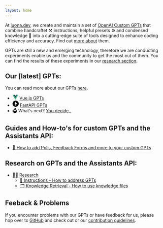 ```yaml
---
layout: home
---
```


At [luona.dev](https://luona.dev), we create and maintain a set of [OpenAI Custom GPTs](https://openai.com/blog/introducing-gpts) that combine handcraftet ⚒️ instructions, helpful presets ⚙️ and condensed knowledge 🧠 into a cutting-edge suite of tools designed to enhance coding efficiency and accuracy. Find out [more about](/gpts/) them.

GPTs are still a new and emerging technology, therefore we are conducting experiments enable us and the community to get the most out of them. You can find the results of these experiments in our [research section](/research/).

## Our [latest] GPTs:
You can read more about our GPTs [here](/gpts/).
- <img src="/assets/vuejs/vuejs-logo.svg" height="16" /> [Vue.js GPTs](/gpts/vuejs/)
- <img src="/assets/fastapi/fastapi-logo.svg" height="20" style="margin-right:4px;"/>[FastAPI GPTs](/gpts/fastapi/)
- 🗳️ What's next? [You decide..](https://app.formbricks.com/s/clpiu0pdy2vylqg72ki5ikev0) 

## Guides and How-to's for custom GPTs and the Assistants API:
- [📝 How to add Polls, Feedback Forms and more to your custom GPTs](/guides/formbricks-in-gpts)

## Research on GPTs and the Assistants API:
- [🧑‍🔬 Research](/research/)
    - [👋 Instructions - How to address GPTs](/research/adressing-experiment/)
    - [🗂️ Knowledge Retrieval - How to use knowledge files](/research/knowledge-retrieval-experiment/)

## Feeback & Problems

If you encounter problems with our GPTs or have feedback for us, please hop over to [GitHub](https://github.com/luona-dev/latestGPTs/) and check out or our [contribution guidelines](https://github.com/luona-dev/latestGPTs#contribution-guidelines).

